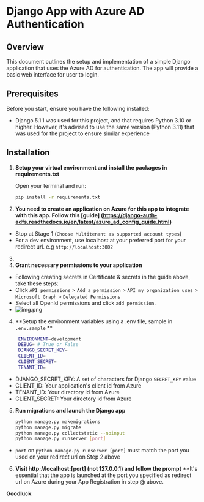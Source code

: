 # Django App with Azure AD Authentication

## Overview

This document outlines the setup and implementation of a simple Django application that uses the Azure AD for authentication. The app will provide a basic web interface for user to login.

## Prerequisites

Before you start, ensure you have the following installed:

- Django 5.1.1 was used for this project, and that requires Python 3.10 or higher. 
However, it's advised to use the same version (Python 3.11) that was used for the project to ensure similar experience 

## Installation

1. **Setup your virtual environment and install the packages in requirements.txt**

   Open your terminal and run:

   ```bash
   pip install -r requirements.txt

2. **You need to create an application on Azure for this app to integrate with this app. Follow this [guide] (https://django-auth-adfs.readthedocs.io/en/latest/azure_ad_config_guide.html)**
- Stop at Stage 1 (`Choose Multitenant as supported account types`)
- For a dev environment, use localhost at your preferred port for your redirect url. e.g `http://localhost:3002`
3. 
4. **Grant necessary permissions to your application**
- Following creating secrets in Certificate & secrets in the guide above, take these steps:
- Click `API permissions` > `Add a permission` > `API my organization uses` > `Microsoft Graph` > `Delegated Permissions`
- Select all OpenId permissions and click `add permission`.
- ![img.png](img.png)

4. **Setup the environment variables using a .env file, sample in `.env.sample` **
   ```bash
    ENVIRONMENT=development
    DEBUG= # True or False
    DJANGO_SECRET_KEY=
    CLIENT_ID=
    CLIENT_SECRET=
    TENANT_ID=
   
- DJANGO_SECRET_KEY: A set of characters for Django `SECRET_KEY` value
- CLIENT_ID: Your application's client id from Azure
- TENANT_ID: Your directory id from Azure
- CLIENT_SECRET: Your directory id from Azure

5. **Run migrations and launch the Django app**
    ```bash
   python manage.py makemigrations
   python manage.py migrate
   python manage.py collectstatic --noinput
   python manage.py runserver [port]
- `port` on `python manage.py runserver [port]` must match the port you used on your redirect url on Step 2 above 

6. **Visit http://localhost:[port] (not 127.0.0.1)  and follow the prompt**
**It's essential that the app is launched at the port you specified as redirect url on Azure during your App Registration in step @ above.

**Goodluck**